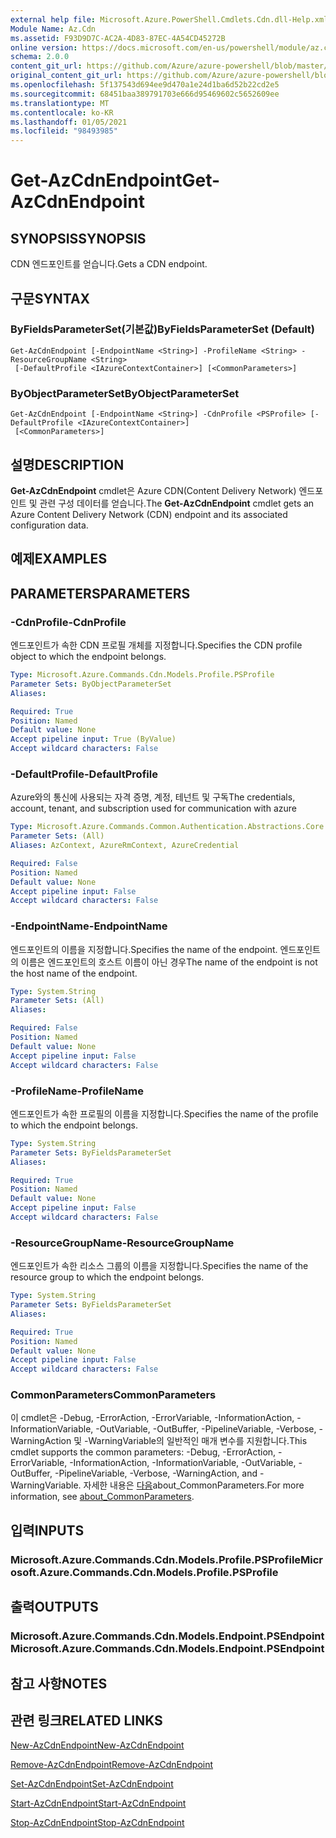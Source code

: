 ```yaml
---
external help file: Microsoft.Azure.PowerShell.Cmdlets.Cdn.dll-Help.xml
Module Name: Az.Cdn
ms.assetid: F93D9D7C-AC2A-4D83-87EC-4A54CD45272B
online version: https://docs.microsoft.com/en-us/powershell/module/az.cdn/get-azcdnendpoint
schema: 2.0.0
content_git_url: https://github.com/Azure/azure-powershell/blob/master/src/Cdn/Cdn/help/Get-AzCdnEndpoint.md
original_content_git_url: https://github.com/Azure/azure-powershell/blob/master/src/Cdn/Cdn/help/Get-AzCdnEndpoint.md
ms.openlocfilehash: 5f137543d694ee9d470a1e24d1ba6d52b22cd2e5
ms.sourcegitcommit: 68451baa389791703e666d95469602c5652609ee
ms.translationtype: MT
ms.contentlocale: ko-KR
ms.lasthandoff: 01/05/2021
ms.locfileid: "98493985"
---
```

# <span data-ttu-id="6b156-101">Get-AzCdnEndpoint</span><span class="sxs-lookup"><span data-stu-id="6b156-101">Get-AzCdnEndpoint</span></span>

## <span data-ttu-id="6b156-102">SYNOPSIS</span><span class="sxs-lookup"><span data-stu-id="6b156-102">SYNOPSIS</span></span>
<span data-ttu-id="6b156-103">CDN 엔드포인트를 얻습니다.</span><span class="sxs-lookup"><span data-stu-id="6b156-103">Gets a CDN endpoint.</span></span>

## <span data-ttu-id="6b156-104">구문</span><span class="sxs-lookup"><span data-stu-id="6b156-104">SYNTAX</span></span>

### <span data-ttu-id="6b156-105">ByFieldsParameterSet(기본값)</span><span class="sxs-lookup"><span data-stu-id="6b156-105">ByFieldsParameterSet (Default)</span></span>
```
Get-AzCdnEndpoint [-EndpointName <String>] -ProfileName <String> -ResourceGroupName <String>
 [-DefaultProfile <IAzureContextContainer>] [<CommonParameters>]
```

### <span data-ttu-id="6b156-106">ByObjectParameterSet</span><span class="sxs-lookup"><span data-stu-id="6b156-106">ByObjectParameterSet</span></span>
```
Get-AzCdnEndpoint [-EndpointName <String>] -CdnProfile <PSProfile> [-DefaultProfile <IAzureContextContainer>]
 [<CommonParameters>]
```

## <span data-ttu-id="6b156-107">설명</span><span class="sxs-lookup"><span data-stu-id="6b156-107">DESCRIPTION</span></span>
<span data-ttu-id="6b156-108">**Get-AzCdnEndpoint** cmdlet은 Azure CDN(Content Delivery Network) 엔드포인트 및 관련 구성 데이터를 얻습니다.</span><span class="sxs-lookup"><span data-stu-id="6b156-108">The **Get-AzCdnEndpoint** cmdlet gets an Azure Content Delivery Network (CDN) endpoint and its associated configuration data.</span></span>

## <span data-ttu-id="6b156-109">예제</span><span class="sxs-lookup"><span data-stu-id="6b156-109">EXAMPLES</span></span>

## <span data-ttu-id="6b156-110">PARAMETERS</span><span class="sxs-lookup"><span data-stu-id="6b156-110">PARAMETERS</span></span>

### <span data-ttu-id="6b156-111">-CdnProfile</span><span class="sxs-lookup"><span data-stu-id="6b156-111">-CdnProfile</span></span>
<span data-ttu-id="6b156-112">엔드포인트가 속한 CDN 프로필 개체를 지정합니다.</span><span class="sxs-lookup"><span data-stu-id="6b156-112">Specifies the CDN profile object to which the endpoint belongs.</span></span>

```yaml
Type: Microsoft.Azure.Commands.Cdn.Models.Profile.PSProfile
Parameter Sets: ByObjectParameterSet
Aliases:

Required: True
Position: Named
Default value: None
Accept pipeline input: True (ByValue)
Accept wildcard characters: False
```

### <span data-ttu-id="6b156-113">-DefaultProfile</span><span class="sxs-lookup"><span data-stu-id="6b156-113">-DefaultProfile</span></span>
<span data-ttu-id="6b156-114">Azure와의 통신에 사용되는 자격 증명, 계정, 테넌트 및 구독</span><span class="sxs-lookup"><span data-stu-id="6b156-114">The credentials, account, tenant, and subscription used for communication with azure</span></span>

```yaml
Type: Microsoft.Azure.Commands.Common.Authentication.Abstractions.Core.IAzureContextContainer
Parameter Sets: (All)
Aliases: AzContext, AzureRmContext, AzureCredential

Required: False
Position: Named
Default value: None
Accept pipeline input: False
Accept wildcard characters: False
```

### <span data-ttu-id="6b156-115">-EndpointName</span><span class="sxs-lookup"><span data-stu-id="6b156-115">-EndpointName</span></span>
<span data-ttu-id="6b156-116">엔드포인트의 이름을 지정합니다.</span><span class="sxs-lookup"><span data-stu-id="6b156-116">Specifies the name of the endpoint.</span></span>
<span data-ttu-id="6b156-117">엔드포인트의 이름은 엔드포인트의 호스트 이름이 아닌 경우</span><span class="sxs-lookup"><span data-stu-id="6b156-117">The name of the endpoint is not the host name of the endpoint.</span></span>

```yaml
Type: System.String
Parameter Sets: (All)
Aliases:

Required: False
Position: Named
Default value: None
Accept pipeline input: False
Accept wildcard characters: False
```

### <span data-ttu-id="6b156-118">-ProfileName</span><span class="sxs-lookup"><span data-stu-id="6b156-118">-ProfileName</span></span>
<span data-ttu-id="6b156-119">엔드포인트가 속한 프로필의 이름을 지정합니다.</span><span class="sxs-lookup"><span data-stu-id="6b156-119">Specifies the name of the profile to which the endpoint belongs.</span></span>

```yaml
Type: System.String
Parameter Sets: ByFieldsParameterSet
Aliases:

Required: True
Position: Named
Default value: None
Accept pipeline input: False
Accept wildcard characters: False
```

### <span data-ttu-id="6b156-120">-ResourceGroupName</span><span class="sxs-lookup"><span data-stu-id="6b156-120">-ResourceGroupName</span></span>
<span data-ttu-id="6b156-121">엔드포인트가 속한 리소스 그룹의 이름을 지정합니다.</span><span class="sxs-lookup"><span data-stu-id="6b156-121">Specifies the name of the resource group to which the endpoint belongs.</span></span>

```yaml
Type: System.String
Parameter Sets: ByFieldsParameterSet
Aliases:

Required: True
Position: Named
Default value: None
Accept pipeline input: False
Accept wildcard characters: False
```

### <span data-ttu-id="6b156-122">CommonParameters</span><span class="sxs-lookup"><span data-stu-id="6b156-122">CommonParameters</span></span>
<span data-ttu-id="6b156-123">이 cmdlet은 -Debug, -ErrorAction, -ErrorVariable, -InformationAction, -InformationVariable, -OutVariable, -OutBuffer, -PipelineVariable, -Verbose, -WarningAction 및 -WarningVariable의 일반적인 매개 변수를 지원합니다.</span><span class="sxs-lookup"><span data-stu-id="6b156-123">This cmdlet supports the common parameters: -Debug, -ErrorAction, -ErrorVariable, -InformationAction, -InformationVariable, -OutVariable, -OutBuffer, -PipelineVariable, -Verbose, -WarningAction, and -WarningVariable.</span></span> <span data-ttu-id="6b156-124">자세한 내용은 [다음](http://go.microsoft.com/fwlink/?LinkID=113216)about_CommonParameters.</span><span class="sxs-lookup"><span data-stu-id="6b156-124">For more information, see [about_CommonParameters](http://go.microsoft.com/fwlink/?LinkID=113216).</span></span>

## <span data-ttu-id="6b156-125">입력</span><span class="sxs-lookup"><span data-stu-id="6b156-125">INPUTS</span></span>

### <span data-ttu-id="6b156-126">Microsoft.Azure.Commands.Cdn.Models.Profile.PSProfile</span><span class="sxs-lookup"><span data-stu-id="6b156-126">Microsoft.Azure.Commands.Cdn.Models.Profile.PSProfile</span></span>

## <span data-ttu-id="6b156-127">출력</span><span class="sxs-lookup"><span data-stu-id="6b156-127">OUTPUTS</span></span>

### <span data-ttu-id="6b156-128">Microsoft.Azure.Commands.Cdn.Models.Endpoint.PSEndpoint</span><span class="sxs-lookup"><span data-stu-id="6b156-128">Microsoft.Azure.Commands.Cdn.Models.Endpoint.PSEndpoint</span></span>

## <span data-ttu-id="6b156-129">참고 사항</span><span class="sxs-lookup"><span data-stu-id="6b156-129">NOTES</span></span>

## <span data-ttu-id="6b156-130">관련 링크</span><span class="sxs-lookup"><span data-stu-id="6b156-130">RELATED LINKS</span></span>

[<span data-ttu-id="6b156-131">New-AzCdnEndpoint</span><span class="sxs-lookup"><span data-stu-id="6b156-131">New-AzCdnEndpoint</span></span>](./New-AzCdnEndpoint.md)

[<span data-ttu-id="6b156-132">Remove-AzCdnEndpoint</span><span class="sxs-lookup"><span data-stu-id="6b156-132">Remove-AzCdnEndpoint</span></span>](./Remove-AzCdnEndpoint.md)

[<span data-ttu-id="6b156-133">Set-AzCdnEndpoint</span><span class="sxs-lookup"><span data-stu-id="6b156-133">Set-AzCdnEndpoint</span></span>](./Set-AzCdnEndpoint.md)

[<span data-ttu-id="6b156-134">Start-AzCdnEndpoint</span><span class="sxs-lookup"><span data-stu-id="6b156-134">Start-AzCdnEndpoint</span></span>](./Start-AzCdnEndpoint.md)

[<span data-ttu-id="6b156-135">Stop-AzCdnEndpoint</span><span class="sxs-lookup"><span data-stu-id="6b156-135">Stop-AzCdnEndpoint</span></span>](./Stop-AzCdnEndpoint.md)


